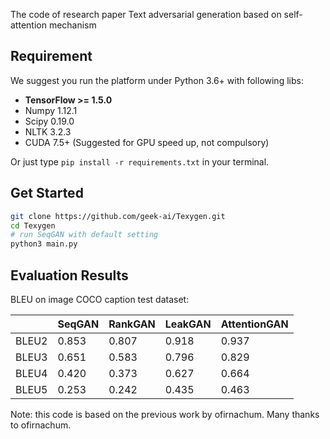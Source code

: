 The code of research paper Text adversarial generation based on self-attention mechanism


## Requirement
We suggest you run the platform under Python 3.6+ with following libs:
* **TensorFlow >= 1.5.0**
* Numpy 1.12.1
* Scipy 0.19.0
* NLTK 3.2.3
* CUDA 7.5+ (Suggested for GPU speed up, not compulsory)    

Or just type `pip install -r requirements.txt` in your terminal.

## Get Started

```bash
git clone https://github.com/geek-ai/Texygen.git
cd Texygen
# run SeqGAN with default setting
python3 main.py
```

## Evaluation Results

BLEU on image COCO caption test dataset:

|       | SeqGAN | RankGAN | LeakGAN | AttentionGAN |
|-------|--------|---------|---------|--------------|
| BLEU2 | 0.853  | 0.807   | 0.918   | 0.937        |
| BLEU3 | 0.651  | 0.583   | 0.796   | 0.829        |
| BLEU4 | 0.420  | 0.373   | 0.627   | 0.664        |
| BLEU5 | 0.253  | 0.242   | 0.435   | 0.463        |

Note: this code is based on the previous work by ofirnachum. Many thanks to ofirnachum.
